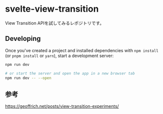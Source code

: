 # svelte-view-transition

View Transition APIを試してみるレポジトリです。

## Developing

Once you've created a project and installed dependencies with `npm install` (or `pnpm install` or `yarn`), start a development server:

```bash
npm run dev

# or start the server and open the app in a new browser tab
npm run dev -- --open
```

## 参考
https://geoffrich.net/posts/view-transition-experiments/
